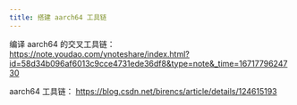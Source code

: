 ```yaml
---
title: 搭建 aarch64 工具链
---
```


编译 aarch64 的交叉工具链：https://note.youdao.com/ynoteshare/index.html?id=58d34b096af6013c9cce4731ede36df8&type=note&_time=1671779624730

aarch64 工具链： https://blog.csdn.net/birencs/article/details/124615193